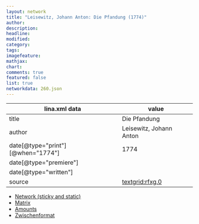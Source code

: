 ```yaml
---
layout: network
title: "Leisewitz, Johann Anton: Die Pfandung (1774)"
author:
description:
headline:
modified:
category:
tags:
imagefeature: 
mathjax: 
chart: 
comments: true
featured: false
list: true
networkdata: 260.json
---
```

lina.xml data  | value
------------- | -------------
title|Die Pfandung
author|Leisewitz, Johann Anton
date[@type="print"][@when="1774"]|1774
date[@type="premiere"]|
date[@type="written"]|
source|[textgrid:rfxg.0](https://textgridlab.org/1.0/tgcrud-public/rest/textgrid:rfxg.0/data)



* [Network (sticky and static)](/network260)
* [Matrix](/matrix260)
* [Amounts](/amounts260)
* [Zwischenformat](/lina260 )
